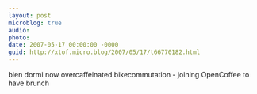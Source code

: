 ```yaml
---
layout: post
microblog: true
audio: 
photo: 
date: 2007-05-17 00:00:00 -0000
guid: http://xtof.micro.blog/2007/05/17/t66770182.html
---
```

bien dormi now overcaffeinated bikecommutation - joining OpenCoffee to have brunch
